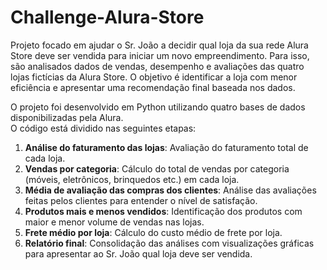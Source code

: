 # Challenge-Alura-Store

Projeto focado em ajudar o Sr. João a decidir qual loja da sua rede Alura Store deve ser vendida para iniciar um novo empreendimento. Para isso, são analisados dados de vendas, desempenho e avaliações das quatro lojas fictícias da Alura Store. O objetivo é identificar a loja com menor eficiência e apresentar uma recomendação final baseada nos dados.

O projeto foi desenvolvido em Python utilizando quatro bases de dados disponibilizadas pela Alura.  
O código está dividido nas seguintes etapas:

1. **Análise do faturamento das lojas**: Avaliação do faturamento total de cada loja.
2. **Vendas por categoria**: Cálculo do total de vendas por categoria (móveis, eletrônicos, brinquedos etc.) em cada loja.
3. **Média de avaliação das compras dos clientes**: Análise das avaliações feitas pelos clientes para entender o nível de satisfação.
4. **Produtos mais e menos vendidos**: Identificação dos produtos com maior e menor volume de vendas nas lojas.
5. **Frete médio por loja**: Cálculo do custo médio de frete por loja.
6. **Relatório final**: Consolidação das análises com visualizações gráficas para apresentar ao Sr. João qual loja deve ser vendida.
